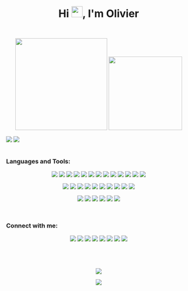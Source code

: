<h1 align="center">Hi <img src="https://raw.githubusercontent.com/MartinHeinz/MartinHeinz/master/wave.gif" width="30px" height="30px">, I'm Olivier</h1>
<br>
    
<p align="center">
    <img src="https://github-readme-stats.vercel.app/api/top-langs/?username=owieth&title_color=fff&text_color=fff&bg_color=0D1117&hide_border=true" height="250px" />
    <img src="https://github-readme-stats.vercel.app/api?username=owieth&title_color=fff&text_color=fff&icon_color=FCFF00&bg_color=0D1117&show_icons=true&hide_border=true" height="200px" />
</p>

<p align="left"> 
    <img src="https://komarev.com/ghpvc/?username=owieth&label=%20👀&color=grey&style=flat" />
    <img src="https://img.shields.io/github/followers/owieth.svg?style=social&label=Follow&maxAge=2592000" />
</p>
<h1></h1>

<h3 align="left">Languages and Tools:</h3>
<p align="center">
    <img src="https://img.shields.io/badge/React-20232A?style=for-the-badge&logo=react&logoColor=61DAFB" />
    <img src="https://img.shields.io/badge/Angular-DD0031?style=for-the-badge&logo=angular&logoColor=white" />
    <img src="https://img.shields.io/badge/RxJs-323330?style=for-the-badge&logo=reactivex&logoColor=F7DF1E" />
    <img src="https://img.shields.io/badge/Redux-593D88?style=for-the-badge&logo=redux&logoColor=white" />
    <img src="https://img.shields.io/badge/Spring-6DB33F?style=for-the-badge&logo=spring&logoColor=white" />
    <img src="https://img.shields.io/badge/Flutter-02569B?style=for-the-badge&logo=flutter&logoColor=white" />
    <img src="https://img.shields.io/badge/Node.js-43853D?style=for-the-badge&logo=node.js&logoColor=white" />
    <img src="https://img.shields.io/badge/Express.js-404D59?style=for-the-badge" />
    <img src="https://img.shields.io/badge/MongoDB-4EA94B?style=for-the-badge&logo=mongodb&logoColor=white" />
    <img src="https://img.shields.io/badge/PostgreSQL-316192?style=for-the-badge&logo=postgresql&logoColor=white" />
    <img src="https://img.shields.io/badge/SQLite-07405E?style=for-the-badge&logo=sqlite&logoColor=white" />
    <img src="https://img.shields.io/badge/Amazon_AWS-232F3E?style=for-the-badge&logo=amazon-aws&logoColor=white" />
    <img src="https://img.shields.io/badge/ETH-e6e6e6?style=for-the-badge&logo=ethereum&logoColor=black" />
</p>

<p align="center">
    <img src="https://img.shields.io/badge/TypeScript-007ACC?style=for-the-badge&logo=typescript&logoColor=white" />
    <img src="https://img.shields.io/badge/JavaScript-F7DF1E?style=for-the-badge&logo=javascript&logoColor=black" />
    <img src="https://img.shields.io/badge/Solidity-e6e6e6?style=for-the-badge&logo=solidity&logoColor=black" />
    <img src="https://img.shields.io/badge/HTML5-E34F26?style=for-the-badge&logo=html5&logoColor=white" />
    <img src="https://img.shields.io/badge/CSS3-1572B6?style=for-the-badge&logo=css3&logoColor=white" />
    <img src="https://img.shields.io/badge/Sass-CC6699?style=for-the-badge&logo=sass&logoColor=white" />
    <img src="https://img.shields.io/badge/Java-ED8B00?style=for-the-badge&logo=java&logoColor=white" />
    <img src="https://img.shields.io/badge/Rust-000000?style=for-the-badge&logo=rust&logoColor=white" />
    <img src="https://img.shields.io/badge/Dart-0175C2?style=for-the-badge&logo=dart&logoColor=white" />
    <img src="https://img.shields.io/badge/Markdown-000000?style=for-the-badge&logo=markdown&logoColor=white" />
</p>

<p align="center">
    <img src="https://img.shields.io/badge/VS Code-007ACC?style=for-the-badge&logo=visualstudiocode&logoColor=white" />
    <img src="https://img.shields.io/badge/Intellij -F7DF1E?style=for-the-badge&logo=intellijidea&logoColor=black" />
    <img src="https://img.shields.io/badge/Brave-DD0031?style=for-the-badge&logo=brave&logoColor=black" />
    <img src="https://img.shields.io/badge/Figma-02569B?style=for-the-badge&logo=figma&logoColor=white" />
    <img src="https://img.shields.io/badge/Pitch-43853D?style=for-the-badge&logo=microsoftpowerpoint&logoColor=white" />
    <img src="https://img.shields.io/badge/Framer-404D59?style=for-the-badge&logo=framer&logoColor=whote" />
</p>

<br>

<h3 align="left">Connect with me:</h3>
<p align="center">
    <a href="https://github.com/owieth" target="blank"><img src="https://img.shields.io/badge/GitHub-0D1117?style=for-the-badge&logo=github&logoColor=white" /></a>
    <a href="https://dev.to/owieth" target="blank"><img src="https://img.shields.io/badge/dev.to-0D1117?style=for-the-badge&logo=dev.to&logoColor=white" /></a>
    <a href="https://hashnode.com/owieth" target="blank"><img src="https://img.shields.io/badge/Hashnode-0D1117?style=for-the-badge&logo=hashnode&logoColor=white" /></a>
    <a href="https://medium.com/owieth" target="blank"><img src="https://img.shields.io/badge/Medium-0D1117?style=for-the-badge&logo=medium&logoColor=white" /></a>
    <a href="https://stackoverflow.com/users/14147111/oli" target="blank"><img src="https://img.shields.io/badge/Stackoverflow-0D1117?style=for-the-badge&logo=medium&logoColor=white" /></a>
    <a href="https://dribbble.com/olivierwinkler" target="blank"><img src="https://img.shields.io/badge/Dribbble-0D1117?style=for-the-badge&logo=dribbble&logoColor=white" /></a>
    <a href="https://www.behance.net/ortexhd" target="blank"><img src="https://img.shields.io/badge/Behance-0D1117?style=for-the-badge&logo=behance&logoColor=white" /></a>
     <a href="https://www.linkedin.com/in/olivier-winkler" target="blank"><img src="https://img.shields.io/badge/Linkedin-0D1117?style=for-the-badge&logo=linkedin&logoColor=white" /></a>
</p>

<h1></h1>
<br>

<p align="center">
    <img src="https://github-readme-streak-stats.herokuapp.com?user=owieth&theme=ads-juicy-fresh&hide_border=true&date_format=M%20j%5B%2C%20Y%5D&ring=FFFFFF&background=0D1117&dates=FFFFFF&stroke=FFFFFF00&fire=FCFF00&currStreakLabel=FFFFFF">
</p>

<p align="center">
    <img src="https://forthebadge.com/images/badges/built-with-love.svg" />
</p>
